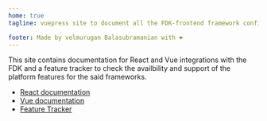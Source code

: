 ```yaml
---
home: true
tagline: vuepress site to document all the FDK-frontend framework configurations

footer: Made by velmurugan Balasubramanian with ❤️
---
```


This site contains documentation for React and Vue integrations with the FDK and a feature tracker to check the availbility and support of the platform features for the said frameworks. 

* [React documentation](/react) 
* [Vue documentation](/vue)
* [Feature Tracker](/tracker)
